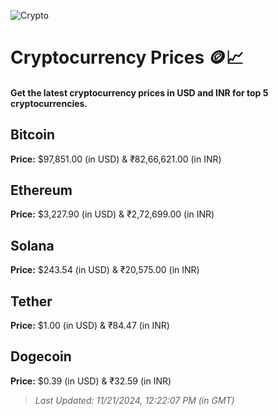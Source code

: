 
![Crypto](https://www.techguide.com.au/wp-content/uploads/2020/11/crypto3.jpeg)

# Cryptocurrency Prices 🪙📈

#### Get the latest cryptocurrency prices in USD and INR for top 5 cryptocurrencies.

## Bitcoin

**Price:** $97,851.00 (in USD) & ₹82,66,621.00 (in INR)

## Ethereum

**Price:** $3,227.90 (in USD) & ₹2,72,699.00 (in INR)

## Solana

**Price:** $243.54 (in USD) & ₹20,575.00 (in INR)

## Tether

**Price:** $1.00 (in USD) & ₹84.47 (in INR)

## Dogecoin

**Price:** $0.39 (in USD) & ₹32.59 (in INR)

> _Last Updated: 11/21/2024, 12:22:07 PM (in GMT)_

